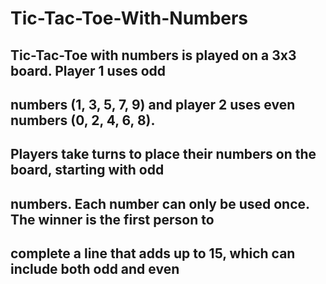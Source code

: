 # Tic-Tac-Toe-With-Numbers
## Tic-Tac-Toe with numbers is played on a 3x3 board. Player 1 uses odd
## numbers (1, 3, 5, 7, 9) and player 2 uses even numbers (0, 2, 4, 6, 8).
## Players take turns to place their numbers on the board, starting with odd
## numbers. Each number can only be used once. The winner is the first person to
## complete a line that adds up to 15, which can include both odd and even
